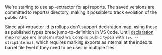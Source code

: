 We're starting to use api-extractor for api reports. The saved versions are
committed to reports/ directory, making it possible to track evolution of the
public API.

Since api-extractor .d.ts rollups don't support declaration map, using these as
published types break jump-to-definition in VS Code. Until
[declaration map rollups](https://github.com/microsoft/rushstack/issues/1886)
are implemented we compile public types with `tsc --stripInternal`, which
requires marking exports as internal at the index.ts barrel file level if they
need to be used in multiple files.
